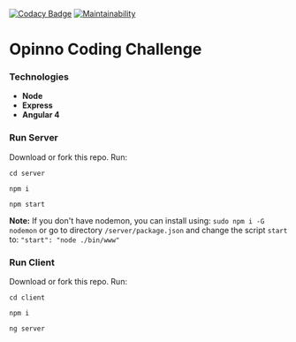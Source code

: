 [![Codacy Badge](https://api.codacy.com/project/badge/Grade/e11ad02693074a6f9ed7bcfed6c4b398)](https://www.codacy.com/app/soyjuanmacias/phone-store?utm_source=github.com&amp;utm_medium=referral&amp;utm_content=soyjuanmacias/phone-store&amp;utm_campaign=Badge_Grade) 
[![Maintainability](https://api.codeclimate.com/v1/badges/53f5f1f8de41c29601d9/maintainability)](https://codeclimate.com/github/soyjuanmacias/phone-store/maintainability)

# Opinno Coding Challenge

### Technologies
  - __Node__
  - __Express__
  - __Angular 4__


### Run Server
Download or fork this repo.
Run:

```
cd server

npm i

npm start
```


__Note:__ If you don't have nodemon, you can install using: `sudo npm i -G nodemon` or go to directory `/server/package.json` and change the script `start` to: `"start": "node ./bin/www"`

### Run Client
Download or fork this repo.
Run:

```
cd client

npm i

ng server
```